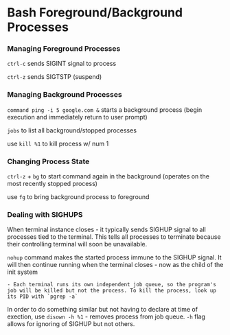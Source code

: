 # Bash Foreground/Background Processes

### Managing Foreground Processes

`ctrl-c` sends SIGINT signal to process

`ctrl-z` sends SIGTSTP (suspend)

### Managing Background Processes

`command ping -i 5 google.com &`  starts a background process (begin execution and immediately return to user prompt)

`jobs` to list all background/stopped processes

use `kill %1` to kill process w/ num 1

### Changing Process State

`ctrl-z` + `bg` to start command again in the background (operates on the most recently stopped process)

use `fg` to bring background process to foreground

### Dealing with SIGHUPS

When terminal instance closes - it typically sends SIGHUP signal to all processes tied to the terminal. This tells all processes to terminate because their controlling terminal will soon be unavailable. 

`nohup` command makes the started process immune to the SIGHUP signal. It will then continue running when the terminal closes - now as the child of the init system

    - Each terminal runs its own independent job queue, so the program's job will be killed but not the process. To kill the process, look up its PID with `pgrep -a`

In order to do something similar but not having to declare at time of exection, use `disown -h %1`
    - removes process from job queue. `-h` flag allows for ignoring of SIGHUP but not others. 
